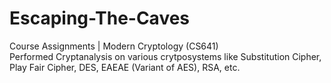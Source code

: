 # Escaping-The-Caves
Course Assignments | Modern Cryptology (CS641)  
Performed Cryptanalysis on various crytposystems like Substitution Cipher, Play Fair Cipher, DES, EAEAE (Variant of AES), RSA, etc.

